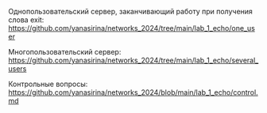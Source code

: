 Однопользовательский сервер, заканчивающий работу при получения слова exit: https://github.com/yanasirina/networks_2024/tree/main/lab_1_echo/one_user

Многопользовательский сервер: https://github.com/yanasirina/networks_2024/tree/main/lab_1_echo/several_users

Контрольные вопросы: https://github.com/yanasirina/networks_2024/blob/main/lab_1_echo/control.md
